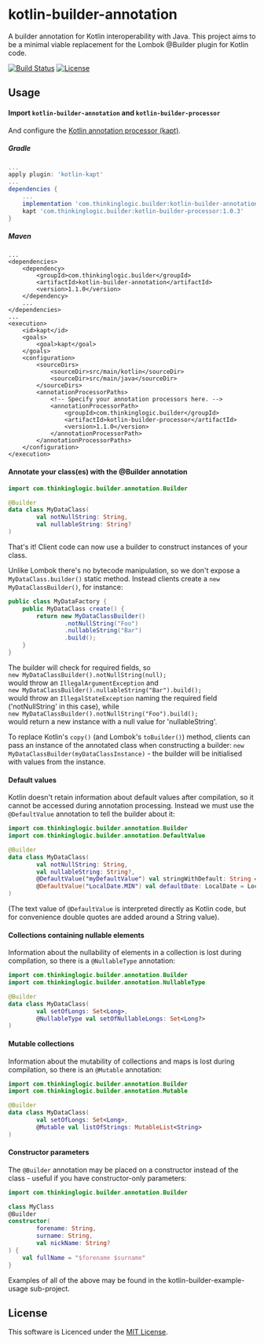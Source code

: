 # kotlin-builder-annotation
A builder annotation for Kotlin interoperability with Java.
This project aims to be a minimal viable replacement for the Lombok @Builder plugin for Kotlin code.

[![Build Status](https://travis-ci.com/ThinkingLogic/kotlin-builder-annotation.svg?branch=master)](https://travis-ci.com/ThinkingLogic/kotlin-builder-annotation)
[![License](https://img.shields.io/badge/license-MIT-blue.svg)](https://opensource.org/licenses/MIT)

## Usage
#### Import `kotlin-builder-annotation` and `kotlin-builder-processor`
And configure the [Kotlin annotation processor (kapt)](https://kotlinlang.org/docs/reference/kapt.html).
##### Gradle
```gradle
...
apply plugin: 'kotlin-kapt'
...
dependencies {
    ...
    implementation 'com.thinkinglogic.builder:kotlin-builder-annotation:1.0.3'
    kapt 'com.thinkinglogic.builder:kotlin-builder-processor:1.0.3'
}
```
##### Maven
```maven
...
<dependencies>
    <dependency>
        <groupId>com.thinkinglogic.builder</groupId>
        <artifactId>kotlin-builder-annotation</artifactId>
        <version>1.1.0</version>
    </dependency>
    ...
</dependencies>
...
<execution>
    <id>kapt</id>
    <goals>
        <goal>kapt</goal>
    </goals>
    <configuration>
        <sourceDirs>
            <sourceDir>src/main/kotlin</sourceDir>
            <sourceDir>src/main/java</sourceDir>
        </sourceDirs>
        <annotationProcessorPaths>
            <!-- Specify your annotation processors here. -->
            <annotationProcessorPath>
                <groupId>com.thinkinglogic.builder</groupId>
                <artifactId>kotlin-builder-processor</artifactId>
                <version>1.1.0</version>
            </annotationProcessorPath>
        </annotationProcessorPaths>
    </configuration>
</execution>

```

#### Annotate your class(es) with the @Builder annotation
```kotlin
import com.thinkinglogic.builder.annotation.Builder

@Builder
data class MyDataClass(
        val notNullString: String,
        val nullableString: String?
)
```
That's it! Client code can now use a builder to construct instances of your class.

Unlike Lombok there's no bytecode manipulation, so we don't expose a `MyDataClass.builder()` static method.
Instead clients create a `new MyDataClassBuilder()`, for instance:

```java
public class MyDataFactory {
    public MyDataClass create() {
        return new MyDataClassBuilder()
                .notNullString("Foo")
                .nullableString("Bar")
                .build();
    }
}
```
The builder will check for required fields, so  
 `new MyDataClassBuilder().notNullString(null);`  
 would throw an `IllegalArgumentException` and  
 `new MyDataClassBuilder().nullableString("Bar").build();`  
 would throw an `IllegalStateException` naming the required field ('notNullString' in this case), while  
 `new MyDataClassBuilder().notNullString("Foo").build();`  
 would return a new instance with a null value for 'nullableString'.

To replace Kotlin's `copy()` (and Lombok's `toBuilder()`) method, clients can pass an instance of the annotated class when constructing a builder:
`new MyDataClassBuilder(myDataClassInstance)` - the builder will be initialised with values from the instance.

#### Default values
Kotlin doesn't retain information about default values after compilation, so it cannot be accessed during annotation processing. 
Instead we must use the `@DefaultValue` annotation to tell the builder about it: 
```kotlin
import com.thinkinglogic.builder.annotation.Builder
import com.thinkinglogic.builder.annotation.DefaultValue

@Builder
data class MyDataClass(
        val notNullString: String,
        val nullableString: String?,
        @DefaultValue("myDefaultValue") val stringWithDefault: String = "myDefaultValue",
        @DefaultValue("LocalDate.MIN") val defaultDate: LocalDate = LocalDate.MIN
)
```
(The text value of `@DefaultValue` is interpreted directly as Kotlin code, but for convenience double quotes are added around a String value).

#### Collections containing nullable elements
Information about the nullability of elements in a collection is lost during compilation, so there is a `@NullableType` annotation:
```kotlin
import com.thinkinglogic.builder.annotation.Builder
import com.thinkinglogic.builder.annotation.NullableType

@Builder
data class MyDataClass(
        val setOfLongs: Set<Long>,
        @NullableType val setOfNullableLongs: Set<Long?>
)
```

#### Mutable collections
Information about the mutability of collections and maps is lost during compilation, so there is an `@Mutable` annotation:
```kotlin
import com.thinkinglogic.builder.annotation.Builder
import com.thinkinglogic.builder.annotation.Mutable

@Builder
data class MyDataClass(
        val setOfLongs: Set<Long>,
        @Mutable val listOfStrings: MutableList<String>
)
```

#### Constructor parameters
The `@Builder` annotation may be placed on a constructor instead of the class - useful if you have constructor-only parameters:
```kotlin
import com.thinkinglogic.builder.annotation.Builder

class MyClass
@Builder
constructor(
        forename: String,
        surname: String,
        val nickName: String?
) {
    val fullName = "$forename $surname"
}
```  
Examples of all of the above may be found in the kotlin-builder-example-usage sub-project.
## License
This software is Licenced under the [MIT License](LICENSE.md).

